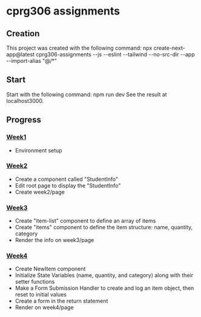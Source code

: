 # cprg306 assignments

## Creation
This project was created with the following command:
npx create-next-app@latest cprg306-assignments --js --eslint --tailwind --no-src-dir --app --import-alias "@/*"

## Start
Start with the following command:
npm run dev
See the result at localhost3000.

## Progress
### [Week1](https://webdev2.warsylewicz.ca/week1/assignment)
* Environment setup

### [Week2](https://webdev2.warsylewicz.ca/week2/assignment)
* Create a component called "StudentInfo"
* Edit root page to display the "StudentInfo"
* Create week2/page

### [Week3](https://webdev2.warsylewicz.ca/week3/assignment)
* Create "item-list" component to define an array of items
* Create "items" component to define the item structure: name, quantity, category
* Render the info on week3/page

### [Week4](https://webdev2.warsylewicz.ca/week4/assignment)
* Create NewItem component
* Initialize State Variables (name, quantity, and category) along with their setter functions
* Make a Form Submission Handler to create and log an item object, then reset to initial values
* Create a form in the return statement
* Render on week4/page